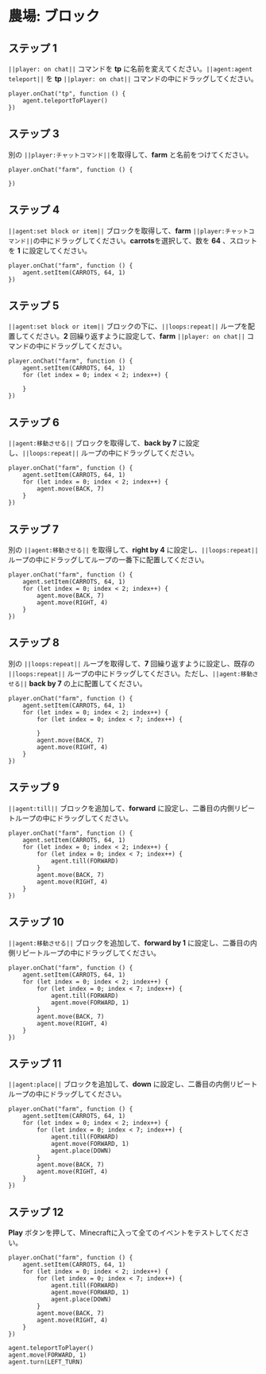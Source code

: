 # 農場: ブロック

## ステップ 1
``||player: on chat||`` コマンドを **tp** に名前を変えてください。``||agent:agent teleport||`` を **tp** ``||player: on chat||`` コマンドの中にドラッグしてください。

```blocks
player.onChat("tp", function () {
    agent.teleportToPlayer()
})
```

## ステップ 3

別の ``||player:チャットコマンド||``を取得して、**farm** と名前をつけてください。

```blocks
player.onChat("farm", function () { 
 
}) 
```

## ステップ 4
``||agent:set block or item||`` ブロックを取得して、**farm** ``||player:チャットコマンド||``の中にドラッグしてください。**carrots**を選択して、数を **64** 、スロットを **1** に設定してください。

```blocks
player.onChat("farm", function () { 
    agent.setItem(CARROTS, 64, 1) 
}) 
```

## ステップ 5
``||agent:set block or item||`` ブロックの下に、``||loops:repeat||`` ループを配置してください。**2** 回繰り返すように設定して、**farm** ``||player: on chat||`` コマンドの中にドラッグしてください。

```blocks
player.onChat("farm", function () { 
    agent.setItem(CARROTS, 64, 1) 
    for (let index = 0; index < 2; index++) { 
      
    } 
}) 
```

## ステップ 6
``||agent:移動させる||`` ブロックを取得して、**back by 7** に設定し、``||loops:repeat||`` ループの中にドラッグしてください。

```blocks
player.onChat("farm", function () { 
    agent.setItem(CARROTS, 64, 1) 
    for (let index = 0; index < 2; index++) { 
        agent.move(BACK, 7) 
    } 
}) 
```

## ステップ 7
別の ``||agent:移動させる||`` を取得して、**right by 4** に設定し、``||loops:repeat||`` ループの中にドラッグしてループの一番下に配置してください。

```blocks
player.onChat("farm", function () { 
    agent.setItem(CARROTS, 64, 1) 
    for (let index = 0; index < 2; index++) { 
        agent.move(BACK, 7) 
        agent.move(RIGHT, 4) 
    } 
}) 
```

## ステップ 8
別の ``||loops:repeat||`` ループを取得して、**7** 回繰り返すように設定し、既存の ``||loops:repeat||`` ループの中にドラッグしてください。ただし、``||agent:移動させる||`` **back by 7** の上に配置してください。

```blocks
player.onChat("farm", function () { 
    agent.setItem(CARROTS, 64, 1) 
    for (let index = 0; index < 2; index++) { 
        for (let index = 0; index < 7; index++) { 
          
        } 
        agent.move(BACK, 7) 
        agent.move(RIGHT, 4) 
    } 
}) 
```

## ステップ 9
``||agent:till||`` ブロックを追加して、**forward** に設定し、二番目の内側リピートループの中にドラッグしてください。  

```blocks
player.onChat("farm", function () { 
    agent.setItem(CARROTS, 64, 1) 
    for (let index = 0; index < 2; index++) { 
        for (let index = 0; index < 7; index++) { 
            agent.till(FORWARD) 
        } 
        agent.move(BACK, 7) 
        agent.move(RIGHT, 4) 
    } 
}) 
```

## ステップ 10
``||agent:移動させる||`` ブロックを追加して、**forward by 1** に設定し、二番目の内側リピートループの中にドラッグしてください。

```blocks
player.onChat("farm", function () { 
    agent.setItem(CARROTS, 64, 1) 
    for (let index = 0; index < 2; index++) { 
        for (let index = 0; index < 7; index++) { 
            agent.till(FORWARD) 
            agent.move(FORWARD, 1) 
        } 
        agent.move(BACK, 7) 
        agent.move(RIGHT, 4) 
    } 
}) 
```

## ステップ 11
``||agent:place||`` ブロックを追加して、**down** に設定し、二番目の内側リピートループの中にドラッグしてください。

```blocks
player.onChat("farm", function () {
    agent.setItem(CARROTS, 64, 1)
    for (let index = 0; index < 2; index++) {
        for (let index = 0; index < 7; index++) {
            agent.till(FORWARD)
            agent.move(FORWARD, 1)
            agent.place(DOWN)
        }
        agent.move(BACK, 7)
        agent.move(RIGHT, 4)
    }
})
```

## ステップ 12
**Play** ボタンを押して、Minecraftに入って全てのイベントをテストしてください。

```blocks
player.onChat("farm", function () {
    agent.setItem(CARROTS, 64, 1)
    for (let index = 0; index < 2; index++) {
        for (let index = 0; index < 7; index++) {
            agent.till(FORWARD)
            agent.move(FORWARD, 1)
            agent.place(DOWN)
        }
        agent.move(BACK, 7)
        agent.move(RIGHT, 4)
    }
})
```

```ghost
agent.teleportToPlayer()
agent.move(FORWARD, 1)
agent.turn(LEFT_TURN)
```
